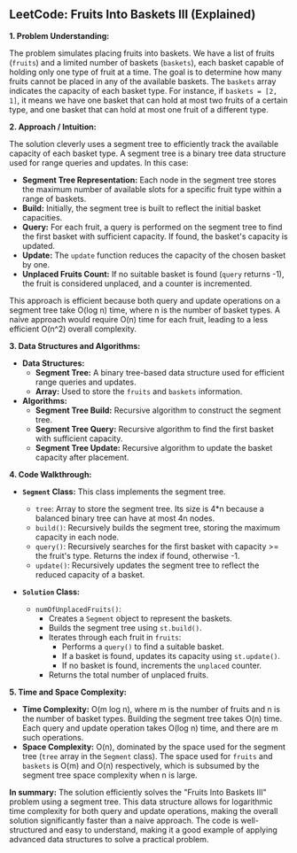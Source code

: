## LeetCode: Fruits Into Baskets III (Explained)

**1. Problem Understanding:**

The problem simulates placing fruits into baskets.  We have a list of fruits (`fruits`) and a limited number of baskets (`baskets`), each basket capable of holding only one type of fruit at a time.  The goal is to determine how many fruits cannot be placed in any of the available baskets.  The `baskets` array indicates the capacity of each basket type. For instance, if `baskets = [2, 1]`, it means we have one basket that can hold at most two fruits of a certain type, and one basket that can hold at most one fruit of a different type.


**2. Approach / Intuition:**

The solution cleverly uses a segment tree to efficiently track the available capacity of each basket type.  A segment tree is a binary tree data structure used for range queries and updates. In this case:

* **Segment Tree Representation:** Each node in the segment tree stores the maximum number of available slots for a specific fruit type within a range of baskets.
* **Build:**  Initially, the segment tree is built to reflect the initial basket capacities.
* **Query:** For each fruit, a query is performed on the segment tree to find the first basket with sufficient capacity.  If found, the basket's capacity is updated.
* **Update:** The `update` function reduces the capacity of the chosen basket by one.
* **Unplaced Fruits Count:** If no suitable basket is found (`query` returns -1), the fruit is considered unplaced, and a counter is incremented.

This approach is efficient because both query and update operations on a segment tree take O(log n) time, where n is the number of basket types.  A naive approach would require O(n) time for each fruit, leading to a less efficient O(n^2) overall complexity.


**3. Data Structures and Algorithms:**

* **Data Structures:**
    * **Segment Tree:** A binary tree-based data structure used for efficient range queries and updates.
    * **Array:** Used to store the `fruits` and `baskets` information.
* **Algorithms:**
    * **Segment Tree Build:** Recursive algorithm to construct the segment tree.
    * **Segment Tree Query:** Recursive algorithm to find the first basket with sufficient capacity.
    * **Segment Tree Update:** Recursive algorithm to update the basket capacity after placement.


**4. Code Walkthrough:**

* **`Segment` Class:** This class implements the segment tree.
    * `tree`: Array to store the segment tree.  Its size is 4*n because a balanced binary tree can have at most 4n nodes.
    * `build()`: Recursively builds the segment tree, storing the maximum capacity in each node.
    * `query()`: Recursively searches for the first basket with capacity >= the fruit's type. Returns the index if found, otherwise -1.
    * `update()`: Recursively updates the segment tree to reflect the reduced capacity of a basket.

* **`Solution` Class:**
    * `numOfUnplacedFruits()`:
        * Creates a `Segment` object to represent the baskets.
        * Builds the segment tree using `st.build()`.
        * Iterates through each fruit in `fruits`:
            * Performs a `query()` to find a suitable basket.
            * If a basket is found, updates its capacity using `st.update()`.
            * If no basket is found, increments the `unplaced` counter.
        * Returns the total number of unplaced fruits.

**5. Time and Space Complexity:**

* **Time Complexity:** O(m log n), where m is the number of fruits and n is the number of basket types.  Building the segment tree takes O(n) time. Each query and update operation takes O(log n) time, and there are m such operations.
* **Space Complexity:** O(n), dominated by the space used for the segment tree (`tree` array in the `Segment` class).  The space used for `fruits` and `baskets` is O(m) and O(n) respectively, which is subsumed by the segment tree space complexity when n is large.

**In summary:** The solution efficiently solves the "Fruits Into Baskets III" problem using a segment tree.  This data structure allows for logarithmic time complexity for both query and update operations, making the overall solution significantly faster than a naive approach. The code is well-structured and easy to understand, making it a good example of applying advanced data structures to solve a practical problem.
